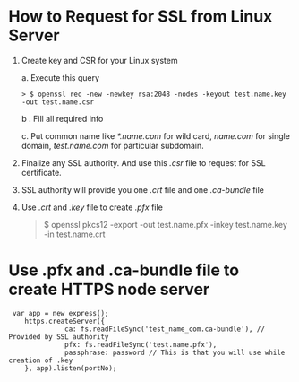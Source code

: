 # How to Request for SSL from Linux Server #

1. Create key and CSR for your Linux system

    a. Execute this query
    
       > $ openssl req -new -newkey rsa:2048 -nodes -keyout test.name.key -out test.name.csr
       
    b .	Fill all required info
    
    c.	Put common name like _*.name.com_ for wild card, _name.com_ for single domain, _test.name.com_ for particular subdomain.

2. Finalize any SSL authority. And use this _.csr_  file to request for SSL certificate.

3. SSL authority will provide you one _.crt_ file and one _.ca-bundle_ file

4. Use _.crt_ and _.key_ file to create _.pfx_ file

     > $ openssl pkcs12 -export -out test.name.pfx -inkey test.name.key -in test.name.crt

# Use .pfx and .ca-bundle file to create HTTPS node server #
     
     var app = new express();
        https.createServer({
                  ca: fs.readFileSync('test_name_com.ca-bundle'), // Provided by SSL authority
                  pfx: fs.readFileSync('test.name.pfx'),
                  passphrase: password // This is that you will use while creation of .key
        }, app).listen(portNo);


